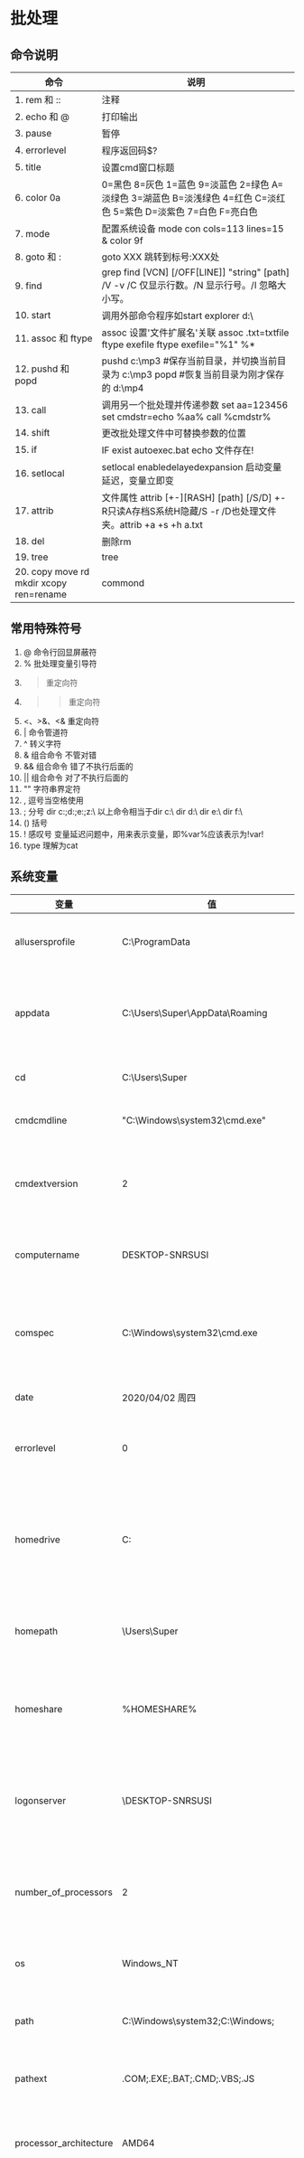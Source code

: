 # 批处理
## 命令说明
命令 | 说明
------------------  | ----------------
1. rem 和 ::         | 注释
2. echo 和 @         | 打印输出
3. pause            | 暂停
4. errorlevel       | 程序返回码$?
5. title            | 设置cmd窗口标题
6. color 0a         |0=黑色 8=灰色 1=蓝色 9=淡蓝色 2=绿色 A=淡绿色 3=湖蓝色 B=淡浅绿色 4=红色 C=淡红色 5=紫色 D=淡紫色 7=白色 F=亮白色
7. mode             | 配置系统设备  mode con cols=113 lines=15 & color 9f
8. goto 和 :         |goto XXX 跳转到标号:XXX处
9. find             |grep find [VCN] [/OFF[LINE]] "string" [path] /V -v /C 仅显示行数。/N 显示行号。/I 忽略大小写。
10. start           |调用外部命令程序如start explorer d:\
11. assoc 和 ftype   | assoc 设置'文件扩展名'关联 assoc .txt=txtfile   ftype exefile    ftype exefile="%1" %*
12. pushd 和 popd    | pushd c:\mp3 #保存当前目录，并切换当前目录为 c:\mp3 popd #恢复当前目录为刚才保存的 d:\mp4
13. call            |调用另一个批处理并传递参数 set aa=123456 set cmdstr=echo %aa%     call %cmdstr%
14. shift           | 更改批处理文件中可替换参数的位置
15. if              | IF exist autoexec.bat echo 文件存在! 
16. setlocal        |setlocal enabledelayedexpansion 启动变量延迟，变量立即变
17. attrib          |文件属性 attrib [+-][RASH] [path] [/S/D] +-R只读A存档S系统H隐藏/S -r /D也处理文件夹。attrib +a +s +h a.txt
18. del             | 删除rm
19. tree            | tree
20. copy move  rd mkdir   xcopy  ren=rename | commond

## 常用特殊符号
1. @ 命令行回显屏蔽符 
2. % 批处理变量引导符 
3. > 重定向符
4. >> 重定向符 
5. <、>&、<& 重定向符 
6. | 命令管道符
7. ^ 转义字符
8. & 组合命令 不管对错
9. && 组合命令 错了不执行后面的
10. || 组合命令 对了不执行后面的
11. "" 字符串界定符 
12. , 逗号当空格使用
13. ; 分号 dir c:\;d:\;e:\;z:\  以上命令相当于dir c:\ dir d:\  dir e:\  dir f:\
14. () 括号 
15. ! 感叹号 变量延迟问题中，用来表示变量，即%var%应该表示为!var!
16. type 理解为cat

## 系统变量
变量                 |    值             |   说明
-----               | ------            | -----
allusersprofile     |C:\ProgramData     |所有用户配置文件的位置
appdata             |C:\Users\Super\AppData\Roaming |返回默认情况下应用程序存储数据的位置
cd                  |C:\Users\Super     |返回当前目录字符串
cmdcmdline          |"C:\Windows\system32\cmd.exe"|cmd.exe程序地址
cmdextversion       |2                  |返回当前的“命令处理程序扩展”的版本号
computername        |DESKTOP-SNRSUSI    |系统返回计算机的名称
comspec             |C:\Windows\system32\cmd.exe|系统返回命令行解释器可执行程序的准确路径
date                |2020/04/02 周四     |返回当前日期
errorlevel          |0                  |系统返回上一条命令的错误代码
homedrive           |C:                 |系统返回连接到用户主目录的本地工作站驱动器号
homepath            |\Users\Super       |系统返回用户主目录的完整路径
homeshare           |%HOMESHARE%        |系统返回用户的共享主目录的网络路径
logonserver         |\\DESKTOP-SNRSUSI  |本地返回验证当前登录会话的域控制器的名称
number_of_processors|2                  |系统指定安装在计算机上的处理器的数目
os                  |Windows_NT         |系统返回操作系统名称
path                |C:\Windows\system32;C:\Windows;|指定可执行文件的搜索路径
pathext             |.COM;.EXE;.BAT;.CMD;.VBS;.JS|可执行的文件扩展名列表
processor_architecture|AMD64    |返回处理器的芯片体系结构值
processor_level     |6                  |系统返回计算机上安装的处理器的型号
processor_revision  |9e0a               |返回处理器的版本号
prompt              |$P$G               |当前解释程序的命令提示符
random              |8                  |0到32767之间的任意十进制数字
systemdrive         |C:                 |根目录(即系统根目录) 的驱动器
systemroot          |C:\Windows         |根目录的位置
temp 和 tmp          |C:\Users\SUPERS~1\AppData\Local\Temp|当前登录用户的默认临时目录
time                |14:38:37.33        |返回当前时间
userdomain          |DESKTOP-SNRSUSI    |返回包含用户帐户的域的名称
username            |Super              |返回当前登录的用户的名称
userprofile         |C:\Users\Super     |返回当前用户的配置文件的位置
windir              |C:\Windows         |返回操作系统目录的位置

## 常用语法
```bash
ver 
ipconfig /all
wmic logicaldisk get caption, freespace, size, description
显示文件夹下所有文件`dir /b /a /s`
可执行文件优先级.com>.exe>.bat>.cmd  
当只键入文件名时DOS执行的是name.com  
可执行文件用法:Bat2Com abc.bat，这样就会在同一目录下生成一个名为abc.com的可执行文件  
sleep延时的实现`echo 延时前:%time% ping /n 3 127.0.0.1 >nul echo 延时后:%time% pause`
timeout 30
dir /?
shutdown /r /t 50
文件夹变磁盘subst q: F:\桌面\RaySource
tasklist
if defined a echo %a%
:: /o:n 指的是按文件名升序排序
:: /b 是指不显示多余信息
dir /b /o:n > output.txt
@echo off
for /f "delims=" %%a in (the-file.txt) DO ( 
  ECHO Line is: %%a
)
以图形显示驱动器或路径的文件夹结构
TREE [drive:][path] [/F] [/A]
   /F   显示每个文件夹中文件的名称
   /A   使用ASCII字符而不使用扩展字符
VER 显示 Windows 版本

:find_wifi
title 获取连接过的wifi密码
for /f "skip=9 tokens=1,2 delims=:" %i in ('netsh wlan show profiles') do  @echo %i | findstr -i -v echo | netsh wlan show profiles %i key=clear >> "save.txt"
echo wifi密码已保存到save.txt中
goto :EOF

REM echo %%i
REM echo 字节大小：%%~zi
REM echo 修改日期：%%~ti
REM echo 文件属性：%%~ai
REM echo 所在目录：%%~pi
REM echo 文件名称：%%~ni
REM echo 扩展名称：%%~xi
REM echo 完整路径：%%~fi
REM echo 驱动器号：%%~di
REM echo 文件短名：%%~si
REM echo.
@echo off
rem 开机自动运行
reg add HKEY_LOCAL_MACHINE\SOFTWARE\Microsoft\Windows\CurrentVersion\Run /v myrun /t REG_SZ /d "F:\工作\启动GBase服务.bat"
pause
打开文件或文件夹
start %cd%
删除文件
DEL /F /A /Q \\?\%1 
route print 列出本地机器当前的路由信息
netstat －an 查看本地机器的所有开放端口 
删除目录
RD /S /Q \\?\%1
弹出对话框
msg * 欢迎来到黑鹰安全网学习！www.3800hk.com

@echo off
echo 载入中，请稍后……
for /l %%i in (1,1,80) do set/p a=^><nul&ping /n 0 127.1>nul
pause

start http://www.3800hk.com
@echo off
taskkill /f /im Python.exe
pause
rem 用于关闭残留在后台进程的python进程
rem 创建vc6.0快捷方式以及Virtual Judge快捷方式
echo 创建快捷方式...
set path1=C:\Program Files\Microsoft Visual Studio\COMMON\MSDev98\Bin\MSDEV.EXE
set topath1="%USERPROFILE%/desktop/vc++6.0.url"
echo [InternetShortcut] >> %topath1%
echo URL="%path1%" >> %topath1%
echo IconIndex=0 >> %topath1%
echo IconFile=%path1% >> %topath1%
copy VirtualJudge.url Virtual_Judge.url
move Virtual_Judge.url %USERPROFILE%/desktop/
notepad C:\Windows\System32\drivers\etc\hosts
```
```bash
at 23:00 shutdown -s -f 
start winrar e */*.rar
@echo off
setlocal enabledelayedexpansion
echo ---------开机启动清单如下---------------
for /f  "skip=4 tokens=1* delims=:" %%i in ('reg query HKLM\SoftWare\Microsoft\Windows\CurrentVersion\Run') do (
set str=%%i
set var =%%j
set "var=!var:"=!"
if not "!var:~-1"=="=" echo !str:~-1:!var!
)
echo ---------开机启动清单如上---------------
pause > null
```
```bash
setlocal enabledelayedexpansion 
for /L %%i in (1 1 5) do (
set /a randomNum=!random!%%100
echo 随机数:!randomNum! )
pause
```
```bash
set var=我是值
set /p var=请输入变量的值
set /p input=请输入计算表达式: 
set /a var=%input%
set /a var = %var% + 1
echo 计算结果:%input%=%var%
```
```bash
%a:~0,n% 相当于a[,n]取左边n位
%a:~-m% 相当于a[-m,]
%a:~m,n% 相当于a[m+1,n]
%a:~m,-n% 相当于a[m+1,-n]
%a:~m % 相当于a[m+1,]
~I | %~fI|%~dI|%~pI|%~nI|%~xI
%~sI|%~aI|%~tI|%~zI|%~$PATH
%* 从第一个参数开始的所有参数
%0 文件自身
copy %0 d:\wind.bat
```

```bash
@echo off
if /i a == A echo 我们相等 else echo 我们不相等 pause
EQU - 等于
NEQ - 不等于 
LSS - 小于
LEQ - 小于或等于 
GTR - 大于
GEQ - 大于或等于
```
## 循环语句
1. 指定次数循环  
``` bash 
FOR /L %variable IN (start,step,end) DO command [command-parameters]
FOR /L %variable IN (start,step,end) DO ( Command1
Command2
......)
```
2. 对某集合执行循环语句  
```bash
FOR %%variable IN (set) DO command [command-parameters] %%variable
FOR /R [[drive:]path] %variable IN (set) DO command [command-parameters] 
FOR /R [[drive:]path] %variable IN (set) DO (Command1
Command2
......)
```
3. 条件循环  
```bash
@echo off
set var=0
rem ************循环开始了 
:continue
set /a var+=1
echo 第%var%次循环
if %var% lss 100 goto continue 
rem ************循环结束了 
echo 循环执行完毕
pause
```

## 子程序
```bash
@echo off
set sum=0
call :sub sum 10 20 35
echo 数据求和结果:%sum% 
pause
:sub
rem 参数 1 为返回变量名称 set /a %1=%1+%2
shift /2
if not "%2"=="" goto sub 
goto :eof
rem 运行结果:65
```

## 模拟进度条
```bash
@echo off
mode con cols=113 lines=15 &color 9f
cls
echo.
echo 程序正在初始化. . .
echo.
echo ┌──────────────────────────────────────┐
set/p= ■<nul
for /L %%i in (1 1 38) do set /p a=■<nul&ping /n 1 127.0.0.1>nul
echo 100%%
echo └──────────────────────────────────────┘
pause
```
解说:  
set /p a=■<nul的意思是:只显示提示信息'■'且不换行也不需手工输入任何信息这样可以使每个'■'在同一行逐个输出。  
ping /n 0 127.1>nul是输出每个'■'的时间间隔。  

```bash
@echo off
tasklist | find /i "qq.exe" && taskkill /f /im qq.exe || echo 你开了QQ?我不信
pause
```

## 设置环境变量
1、修改注册表的方法要重启才生效（永久的） 
`reg add "HKLM\SYSTEM\CurrentControlSet\Control\Session Manager\Environment" /v path /d "%path%;C:\" /f`

2、使用WMIC，立即生效（永久的） 
`wmic ENVIRONMENT where "name='path' and username=''" set VariableValue='%path%;C:\'`
把C:\这个路径添加到path的变量中

3、要在批处理中立即生效（只是临时的，退出批处理后消失），P中加一句：
`path=%path%;C:\`

## 其他命令
### for
对一组文件中的每一个文件执行某个特定命令。
FOR %variable IN (set) DO command [command-parameters]
  %variable  指定一个单一字母可替换的参数。
  (set)      指定一个或一组文件。可以使用通配符。
  command    指定对每个文件执行的命令。
  command-parameters 为特定命令指定参数或命令行开关。

`FOR /D %variable IN (set) DO command [command-parameters]`  
`FOR /R [[drive:]path] %variable IN (set) DO command [command-parameters]`  
`FOR /L %variable IN (start,step,end) DO command [command-parameters]`  
`FOR /F ["options"] %variable IN (file-set) DO command [command-parameters]`  
`FOR /F ["options"] %variable IN ("string") DO command [command-parameters]`  
`FOR /F ["options"] %variable IN ('command') DO command [command-parameters]`  
`FOR /F ["options"] %variable IN (file-set) DO command [command-parameters]`  
`FOR /F ["options"] %variable IN ("string") DO command [command-parameters]`  
`FOR /F ["options"] %variable IN ('command') DO command [command-parameters]`  
"options" 这些关键字为:
        eol=c           - 指一个行注释字符的结尾(就一个)
        skip=n          - 指在文件开始时忽略的行数。
        delims=xxx      - 指分隔符集。这个替换了空格和跳格键的默认分隔符集。
        tokens=x,y,m-n  - 指每行的哪一个符号被传递到每个迭代的 for 本身。
        usebackq        - 指定新语法已在下类情况中使用:在作为命令执行一个后引号的字符串并且一个单引号字符为文字字符串命令  
`FOR /F "eol=; tokens=2,3* delims=, " %i in (myfile.txt) do @echo %i %j %k`  
`FOR /F "usebackq delims==" %i IN (`set`) DO @echo %i`  

     %~I         - 删除任何引号(")，扩展 %I
     %~fI        - 将 %I 扩展到一个完全合格的路径名
     %~dI        - 仅将 %I 扩展到一个驱动器号
     %~pI        - 仅将 %I 扩展到一个路径
     %~nI        - 仅将 %I 扩展到一个文件名
     %~xI        - 仅将 %I 扩展到一个文件扩展名
     %~sI        - 扩展的路径只含有短名
     %~aI        - 将 %I 扩展到文件的文件属性
     %~tI        - 将 %I 扩展到文件的日期/时间
     %~zI        - 将 %I 扩展到文件的大小
     %~$PATH:I   - 查找列在路径环境变量的目录，并将 %I 扩展到找到的第一个完全合格的名称

可以组合修饰符来得到多重结果:

     %~dpI       - 仅将 %I 扩展到一个驱动器号和路径
     %~nxI       - 仅将 %I 扩展到一个文件名和扩展名
     %~fsI       - 仅将 %I 扩展到一个带有短名的完整路径名
     %~dp$PATH:I - 搜索列在路径环境变量的目录，并将 %I 扩展
                   到找到的第一个驱动器号和路径。
     %~ftzaI     - 将 %I 扩展到类似输出线路的 DIR


### call
从批处理程序调用另一个批处理程序  
`CALL [drive:][path]filename [batch-parameters]`

### start
启动一个单独的窗口运行指定的程序或命令。

START ["title"] [/D path] [/I] [/MIN] [/MAX] [/SEPARATE | /SHARED]
      [/LOW | /NORMAL | /HIGH | /REALTIME | /ABOVENORMAL | /BELOWNORMAL]
      [/NODE <NUMA node>] [/AFFINITY <hex affinity mask>] [/WAIT] [/B]
      [command/program] [parameters]

### task
SCHTASKS /parameter [arguments]  
描述:允许管理员创建、删除、查询、更改、运行和中止本地或远程系统上的计划任务。  
参数列表:

    /Create         创建新计划任务。
    /Delete         删除计划任务。
    /Query          显示所有计划任务。
    /Change         更改计划任务属性。
    /Run            按需运行计划任务。
    /End            中止当前正在运行的计划任务。
    /ShowSid        显示与计划的任务名称相应的安全标识符。
    /?              显示帮助消息。

SCHTASKS /Create [/S system [/U username [/P [password]]]]
    [/RU username [/RP password]] /SC schedule [/MO modifier] [/D day]
    [/M months] [/I idletime] /TN taskname /TR taskrun [/ST starttime]
    [/RI interval] [ {/ET endtime | /DU duration} [/K] [/XML xmlfile] [/V1]]
    [/SD startdate] [/ED enddate] [/IT | /NP] [/Z] [/F]

    在远程机器 "ABC" 上创建计划任务 "doc",该机器每小时在 "runasuser" 用户下运行 notepad.exe。  
    SCHTASKS /Create /S ABC /U user /P password /RU runasuser /RP runaspassword /SC HOURLY /TN doc /TR notepad 
删除计划任务  
`SCHTASKS /Delete [/S system [/U username [/P [password]]]] /TN taskname [/F]`  
显示所有计划任务  
`SCHTASKS /Query [/S system [/U username [/P [password]]]] [/FO format | /XML [xml_type]] [/NH] [/V] [/TN taskname] [/?]`
